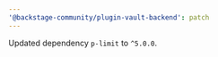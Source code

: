 ```yaml
---
'@backstage-community/plugin-vault-backend': patch
---
```


Updated dependency `p-limit` to `^5.0.0`.
